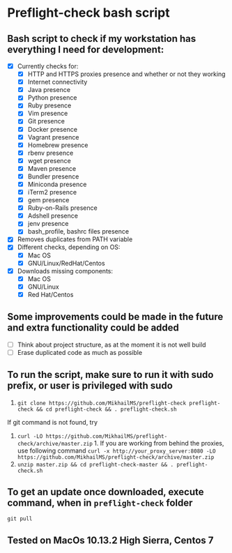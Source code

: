 # Preflight-check bash script

## Bash script to check if my workstation has everything I need for development:
- [x] Currently checks for:
  - [x] HTTP and HTTPS proxies presence and whether or not they working
  - [x] Internet connectivity
  - [x] Java presence
  - [x] Python presence
  - [x] Ruby presence
  - [x] Vim presence
  - [x] Git presence
  - [x] Docker presence
  - [x] Vagrant presence
  - [x] Homebrew presence
  - [x] rbenv presence
  - [x] wget presence
  - [x] Maven presence
  - [x] Bundler presence
  - [x] Miniconda presence
  - [x] iTerm2 presence
  - [x] gem presence
  - [x] Ruby-on-Rails presence
  - [x] Adshell presence
  - [x] jenv presence
  - [x] bash_profile, bashrc files presence
- [x] Removes duplicates from PATH variable
- [x] Different checks, depending on OS:
  - [x] Mac OS
  - [x] GNU/Linux/RedHat/Centos
- [x] Downloads missing components:
  - [x] Mac OS
  - [x] GNU/Linux
  - [x] Red Hat/Centos

## Some improvements could be made in the future and extra functionality could be added
- [ ] Think about project structure, as at the moment it is not well build
- [ ] Erase duplicated code as much as possible

## To run the script, make sure to run it with sudo prefix, or user is privileged with sudo
  1. `git clone https://github.com/MikhailMS/preflight-check preflight-check && cd preflight-check && . preflight-check.sh`

  If git command is not found, try

  1. `curl -LO https://github.com/MikhailMS/preflight-check/archive/master.zip`
    1. If you are working from behind the proxies, use following command
    `curl -x http://your_proxy_server:8080 -LO https://github.com/MikhailMS/preflight-check/archive/master.zip`
  2. `unzip master.zip && cd preflight-check-master && . preflight-check.sh`

## To get an update once downloaded, execute command, when in `preflight-check` folder
  `git pull`

## Tested on MacOs 10.13.2 High Sierra, Centos 7
